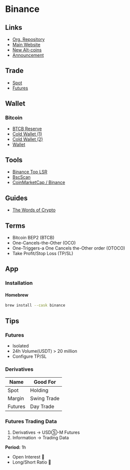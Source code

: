 # Binance

<!--
https://www.glassdoor.com/Salary/Binance-Salaries-E1816824.htm

Jamais coloque uma ordem com stop uma proxima da outra, a Binance irá pegar a ordem de compra e depois fazer DCA
-->

## Links

- [Org. Repository](https://github.com/binance)
- [Main Website](https://www.binance.com)
- [New Alt-coins](https://www.binance.com/en/altcoins/new)
- [Announcement](https://www.binance.com/en/support/announcement)

## Trade

- [Spot](./spot.md)
- [Futures](./futures.md)

## Wallet

### Bitcoin

- [BTCB Reserve](https://bitinfocharts.com/bitcoin/address/3LYJfcfHPXYJreMsASk2jkn69LWEYKzexb)
- [Cold Wallet (1)](https://bitinfocharts.com/bitcoin/address/34xp4vRoCGJym3xR7yCVPFHoCNxv4Twseo)
- [Cold Wallet (2)](https://bitinfocharts.com/bitcoin/address/3M219KR5vEneNb47ewrPfWyb5jQ2DjxRP6)
- [Wallet](https://bitinfocharts.com/bitcoin/address/bc1qm34lsc65zpw79lxes69zkqmk6ee3ewf0j77s3h)

## Tools

- [Binance Top LSR](https://toplsr.netlify.app/)
- [BscScan](https://bscscan.com/)
- [CoinMarketCap / Binance](https://coinmarketcap.com/exchanges/binance/)

## Guides

- [The Words of Crypto](https://academy.binance.com/en/glossary)

## Terms

- Bitcoin BEP2 (BTCB)
- One-Cancels-the-Other (OCO)
- One-Triggers-a One Cancels the-Other order (OTOCO)
- Take Profit/Stop Loss (TP/SL)

## App

### Installation

#### Homebrew

```sh
brew install --cask binance
```

## Tips

### Futures

- Isolated
- 24h Volume(USDT) > 20 million
- Configure TP/SL

### Derivatives

| Name    | Good For    |
| ------- | ----------- |
| Spot    | Holding     |
| Margin  | Swing Trade |
| Futures | Day Trade   |

### Futures Trading Data

1. Derivatives -> USDⓈ-M Futures
2. Information -> Trading Data

**Period:** 1h

- Open Interest 🔼
- Long/Short Ratio 🔽
